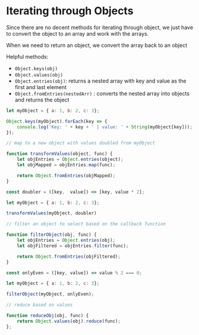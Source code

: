 # Iterating through Objects

Since there are no decent methods for iterating through object, we just have to convert the object to an array and work with the arrays. 

When we need to return an object, we convert the array back to an object

Helpful methods:
- `Object.keys(obj)`
- `Object.values(obj)`
- `Object.entries(obj)`: returns a nested array with key and value as the first and last element
- `Object.fromEntries(nestedArr)` : converts the nested array into objects and returns the object

```js
let myObject = { a: 1, b: 2, c: 3};

Object.keys(myObject).forEach(key => {
	console.log('Key: ' + key + ' | value: ' + String(myObject[key]));
});
```

```js
// map to a new object with values doubled from myObject

function transformValues(object, func) {
	let objEntries = Object.entries(object);
	let objMapped = objEntries.map(func);

	return Object.fromEntries(objMapped);
}

const doubler = ([key,  value]) => [key, value * 2];

let myObject = { a: 1, b: 2, c: 3};

transformValues(myObject, doubler)
```

```js
// filter an object to select based on the callback function

function filterObject(obj, func) {
	let objEntries = Object.entries(obj);
	let objFiltered = objEntries.filter(func);

	return Object.fromEntries(objFiltered);
}

const onlyEven = ([key, value]) => value % 2 === 0;

let myObject = { a: 1, b: 2, c: 3};

filterObject(myObject, onlyEven);
```

```js
// reduce based on values

function reduceObj(obj, func) {
	return Object.values(obj).reduce(func);
};
```